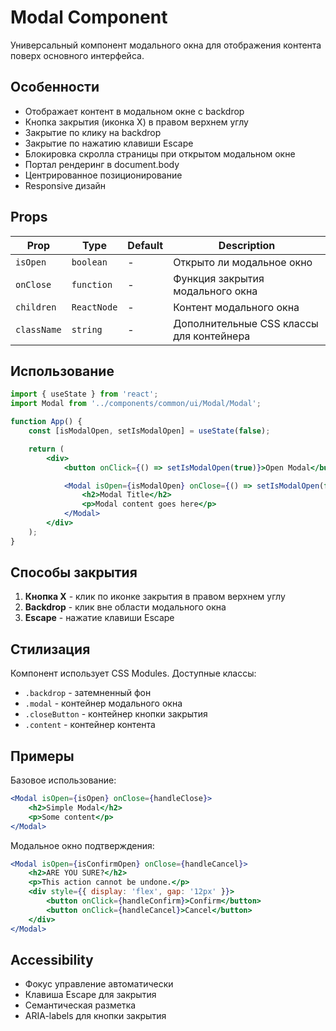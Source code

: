 # Modal Component

Универсальный компонент модального окна для отображения контента поверх основного интерфейса.

## Особенности

-   Отображает контент в модальном окне с backdrop
-   Кнопка закрытия (иконка X) в правом верхнем углу
-   Закрытие по клику на backdrop
-   Закрытие по нажатию клавиши Escape
-   Блокировка скролла страницы при открытом модальном окне
-   Портал рендеринг в document.body
-   Центрированное позиционирование
-   Responsive дизайн

## Props

| Prop        | Type        | Default | Description                              |
| ----------- | ----------- | ------- | ---------------------------------------- |
| `isOpen`    | `boolean`   | -       | Открыто ли модальное окно                |
| `onClose`   | `function`  | -       | Функция закрытия модального окна         |
| `children`  | `ReactNode` | -       | Контент модального окна                  |
| `className` | `string`    | -       | Дополнительные CSS классы для контейнера |

## Использование

```jsx
import { useState } from 'react';
import Modal from '../components/common/ui/Modal/Modal';

function App() {
    const [isModalOpen, setIsModalOpen] = useState(false);

    return (
        <div>
            <button onClick={() => setIsModalOpen(true)}>Open Modal</button>

            <Modal isOpen={isModalOpen} onClose={() => setIsModalOpen(false)}>
                <h2>Modal Title</h2>
                <p>Modal content goes here</p>
            </Modal>
        </div>
    );
}
```

## Способы закрытия

1. **Кнопка X** - клик по иконке закрытия в правом верхнем углу
2. **Backdrop** - клик вне области модального окна
3. **Escape** - нажатие клавиши Escape

## Стилизация

Компонент использует CSS Modules. Доступные классы:

-   `.backdrop` - затемненный фон
-   `.modal` - контейнер модального окна
-   `.closeButton` - контейнер кнопки закрытия
-   `.content` - контейнер контента

## Примеры

Базовое использование:

```jsx
<Modal isOpen={isOpen} onClose={handleClose}>
    <h2>Simple Modal</h2>
    <p>Some content</p>
</Modal>
```

Модальное окно подтверждения:

```jsx
<Modal isOpen={isConfirmOpen} onClose={handleCancel}>
    <h2>ARE YOU SURE?</h2>
    <p>This action cannot be undone.</p>
    <div style={{ display: 'flex', gap: '12px' }}>
        <button onClick={handleConfirm}>Confirm</button>
        <button onClick={handleCancel}>Cancel</button>
    </div>
</Modal>
```

## Accessibility

-   Фокус управление автоматически
-   Клавиша Escape для закрытия
-   Семантическая разметка
-   ARIA-labels для кнопки закрытия
